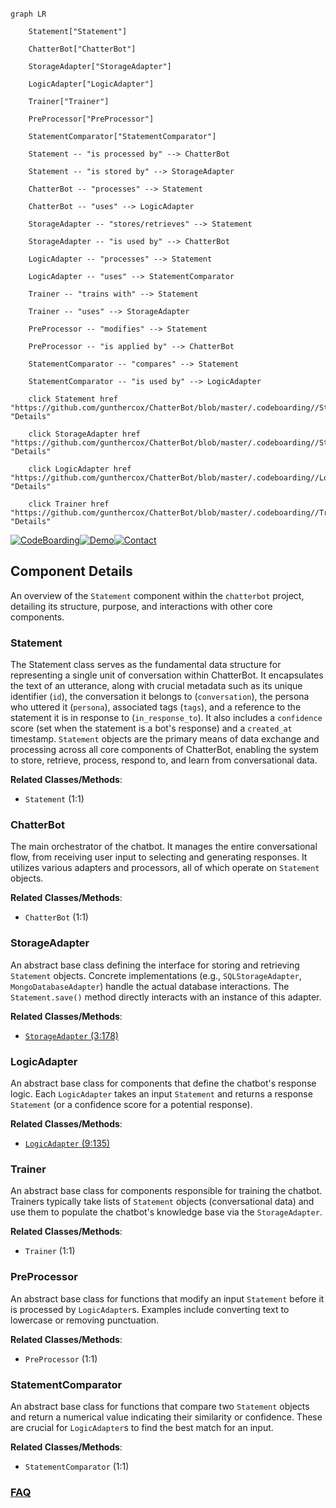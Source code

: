 ```mermaid

graph LR

    Statement["Statement"]

    ChatterBot["ChatterBot"]

    StorageAdapter["StorageAdapter"]

    LogicAdapter["LogicAdapter"]

    Trainer["Trainer"]

    PreProcessor["PreProcessor"]

    StatementComparator["StatementComparator"]

    Statement -- "is processed by" --> ChatterBot

    Statement -- "is stored by" --> StorageAdapter

    ChatterBot -- "processes" --> Statement

    ChatterBot -- "uses" --> LogicAdapter

    StorageAdapter -- "stores/retrieves" --> Statement

    StorageAdapter -- "is used by" --> ChatterBot

    LogicAdapter -- "processes" --> Statement

    LogicAdapter -- "uses" --> StatementComparator

    Trainer -- "trains with" --> Statement

    Trainer -- "uses" --> StorageAdapter

    PreProcessor -- "modifies" --> Statement

    PreProcessor -- "is applied by" --> ChatterBot

    StatementComparator -- "compares" --> Statement

    StatementComparator -- "is used by" --> LogicAdapter

    click Statement href "https://github.com/gunthercox/ChatterBot/blob/master/.codeboarding//Statement.md" "Details"

    click StorageAdapter href "https://github.com/gunthercox/ChatterBot/blob/master/.codeboarding//StorageAdapter.md" "Details"

    click LogicAdapter href "https://github.com/gunthercox/ChatterBot/blob/master/.codeboarding//LogicAdapter.md" "Details"

    click Trainer href "https://github.com/gunthercox/ChatterBot/blob/master/.codeboarding//Trainer.md" "Details"

```

[![CodeBoarding](https://img.shields.io/badge/Generated%20by-CodeBoarding-9cf?style=flat-square)](https://github.com/CodeBoarding/GeneratedOnBoardings)[![Demo](https://img.shields.io/badge/Try%20our-Demo-blue?style=flat-square)](https://www.codeboarding.org/demo)[![Contact](https://img.shields.io/badge/Contact%20us%20-%20contact@codeboarding.org-lightgrey?style=flat-square)](mailto:contact@codeboarding.org)



## Component Details



An overview of the `Statement` component within the `chatterbot` project, detailing its structure, purpose, and interactions with other core components.



### Statement

The Statement class serves as the fundamental data structure for representing a single unit of conversation within ChatterBot. It encapsulates the text of an utterance, along with crucial metadata such as its unique identifier (`id`), the conversation it belongs to (`conversation`), the persona who uttered it (`persona`), associated tags (`tags`), and a reference to the statement it is in response to (`in_response_to`). It also includes a `confidence` score (set when the statement is a bot's response) and a `created_at` timestamp. `Statement` objects are the primary means of data exchange and processing across all core components of ChatterBot, enabling the system to store, retrieve, process, respond to, and learn from conversational data.





**Related Classes/Methods**:



- `Statement` (1:1)





### ChatterBot

The main orchestrator of the chatbot. It manages the entire conversational flow, from receiving user input to selecting and generating responses. It utilizes various adapters and processors, all of which operate on `Statement` objects.





**Related Classes/Methods**:



- `ChatterBot` (1:1)





### StorageAdapter

An abstract base class defining the interface for storing and retrieving `Statement` objects. Concrete implementations (e.g., `SQLStorageAdapter`, `MongoDatabaseAdapter`) handle the actual database interactions. The `Statement.save()` method directly interacts with an instance of this adapter.





**Related Classes/Methods**:



- <a href="https://github.com/gunthercox/ChatterBot/blob/master/chatterbot/storage/storage_adapter.py#L3-L178" target="_blank" rel="noopener noreferrer">`StorageAdapter` (3:178)</a>





### LogicAdapter

An abstract base class for components that define the chatbot's response logic. Each `LogicAdapter` takes an input `Statement` and returns a response `Statement` (or a confidence score for a potential response).





**Related Classes/Methods**:



- <a href="https://github.com/gunthercox/ChatterBot/blob/master/chatterbot/logic/logic_adapter.py#L9-L135" target="_blank" rel="noopener noreferrer">`LogicAdapter` (9:135)</a>





### Trainer

An abstract base class for components responsible for training the chatbot. Trainers typically take lists of `Statement` objects (conversational data) and use them to populate the chatbot's knowledge base via the `StorageAdapter`.





**Related Classes/Methods**:



- `Trainer` (1:1)





### PreProcessor

An abstract base class for functions that modify an input `Statement` before it is processed by `LogicAdapter`s. Examples include converting text to lowercase or removing punctuation.





**Related Classes/Methods**:



- `PreProcessor` (1:1)





### StatementComparator

An abstract base class for functions that compare two `Statement` objects and return a numerical value indicating their similarity or confidence. These are crucial for `LogicAdapter`s to find the best match for an input.





**Related Classes/Methods**:



- `StatementComparator` (1:1)









### [FAQ](https://github.com/CodeBoarding/GeneratedOnBoardings/tree/main?tab=readme-ov-file#faq)